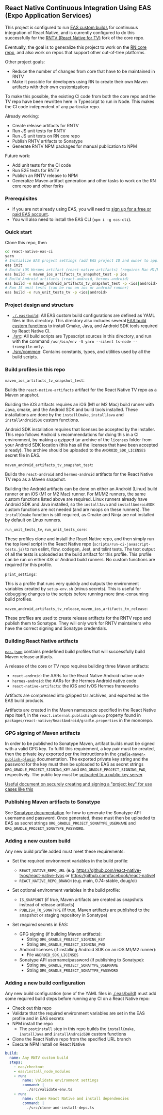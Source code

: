 ## React Native Continuous Integration Using EAS (Expo Application Services)

This project is configured to run [EAS custom builds](https://docs.expo.dev/custom-builds/get-started/) for continuous integration of React Native, and is currently configured to do this successfully for the [RNTV (React Native for TV)](https://github.com/react-native-tvos/react-native-tvos) fork of the core repo.

Eventually, the goal is to generalize this project to work on the [RN core repo](https://github.com/facebook/react-native), and also work on repos that support other out-of-tree platforms.

Other project goals:

- Reduce the number of changes from core that have to be maintained in RNTV
- Make it possible for developers using RN to create their own Maven artifacts with their own customizations

To make this possible, the existing CI code from both the core repo and the TV repo have been rewritten here in Typescript to run in Node. This makes the CI code independent of any particular repo.

Already working:

- Create release artifacts for RNTV
- Run JS unit tests for RNTV
- Run JS unit tests on RN core repo
- Publish RNTV artifacts to Sonatype
- Generate RNTV NPM packages for manual publication to NPM

Future work:

- Add unit tests for the CI code
- Run E2E tests for RNTV
- Publish an RNTV release to NPM
- Generalize Maven artifact generation and other tasks to work on the RN core repo and other forks

### Prerequisites

- If you are not already using EAS, you will need to [sign up for a free or paid EAS account](https://docs.expo.dev/build/setup/#prerequisites).
- You will also need to install the EAS CLI (`npm i -g eas-cli`).

### Quick start

Clone this repo, then

```bash
cd react-native-eas-ci
yarn
# Initialize EAS project settings (add EAS project ID and owner to app.json)
eas init
# Build iOS Hermes artifact (react-native-artifacts) (requires Mac M1/M2 runner)
eas build -e maven_ios_artifacts_tv_snapshot_test -p ios
# Build Android artifacts (react-android, hermes-android)
eas build -e maven_android_artifacts_tv_snapshot_test -p <ios|android>
# Run JS unit tests (can be run on ios or android runner)
eas build -e run_unit_tests_tv -p <ios|android>
```

### Project design and structure

- [`./.eas/build`](./.eas/build): All EAS custom build configurations are defined as YAML files in this directory. This directory also includes several [EAS build custom functions](https://docs.expo.dev/custom-builds/functions/) to install Cmake, Java, and Android SDK tools required by React Native CI.
- [./src](./src): All build scripts are Typescript sources in this directory, and run with the command `/usr/bin/env -S yarn --silent ts-node --transpile-only`.
- [./src/common](./src/common): Contains constants, types, and utilities used by all the build scripts.

### Build profiles in this repo

`maven_ios_artifacts_tv_snapshot_test`:

Builds the `react-native-artifacts` artifact for the React Native TV repo as a Maven snapshot.

Building the iOS artifacts requires an iOS (M1 or M2 Mac) build runner with Java, cmake, and the Android SDK and build tools installed. These installations are done by the `installCmake`, `installJava` and `installAndroidSDK` custom functions.

Android SDK installation requires that licenses be accepted by the installer. This repo follows Android's recommendations for doing this in a CI environment, by making a gzipped tar archive of the `licenses` folder from your Android SDK location (this has all the licenses that have been accepted already). The archive should be uploaded to the `ANDROID_SDK_LICENSES` secret file in EAS.

`maven_android_artifacts_tv_snapshot_test`:

Builds the `react-android` and `hermes-android` artifacts for the React Native TV repo as a Maven snapshot.

Building the Android artifacts can be done on either an Android (Linux) build runner or an iOS (M1 or M2 Mac) runner. For M1/M2 runners, the same custom functions listed above are required. Linux runners already have Android SDK and Java installed, so the `installJava` and `installAndroidSDK` custom functions are not needed (and are noops on these runners). The `installCmake` function is still required, as Cmake and Ninja are not installed by default on Linux runners.

`run_unit_tests_tv`, `run_unit_tests_core`:

These profiles clone and install the React Native repo, and then simply run the top level script in the React Native repo (`scripts/run-ci-javascript-tests.js`) to run eslint, flow, codegen, Jest, and tslint tests. The text output of all the tests is uploaded as the build artifact for this profile. This profile can be run on either iOS or Android build runners. No custom functions are required for this profile.

`print_settings`:

This is a profile that runs very quickly and outputs the environment variables created by `setup-env.sh` (minus secrets). This is useful for debugging changes to the scripts before running more time-consuming build profiles.

`maven_android_artifacts_tv_release`, `maven_ios_artifacts_tv_release`:

These profiles are used to create release artifacts for the RNTV repo and publish them to Sonatype. They will only work for RNTV maintainers who have the correct signing and Sonatype credentials.

### Building React Native artifacts

[`eas.json`](./eas.json) contains predefined build profiles that will successfully build Maven release artifacts.

A release of the core or TV repo requires building three Maven artifacts:

- `react-android`: the AARs for the React Native Android native code
- `hermes-android`: the AARs for the Hermes Android native code
- `react-native-artifacts`: the iOS and tvOS Hermes frameworks

Artifacts are compressed into gzipped tar archives, and exported as the EAS build products.

Artifacts are created in the Maven namespace specified in the React Native repo itself, in the `react.internal.publishingGroup` property found in `packages/react-native/ReactAndroid/gradle.properties` in the monorepo.

### GPG signing of Maven artifacts

In order to be published to Sonatype Maven, artifact builds must be signed with a valid GPG key. To fulfill this requirement, a key pair must be created, then the private key exported per the instructions in the [`gradle-maven-publish-plugin`](https://vanniktech.github.io/gradle-maven-publish-plugin/central/#in-memory-gpg-key) documentation. The exported private key string and the password for the key must then be uploaded to EAS as secret strings `ORG_GRADLE_PROJECT_SIGNING_KEY` and `ORG_GRADLE_PROJECT_SIGNING_PWD`, respectively. The public key must be [uploaded to a public key server](https://central.sonatype.org/publish/requirements/gpg/).

[Useful document on securely creating and signing a "project key" for use cases like this](https://joemiller.me/2019/07/signing-releases-with-a-gpg-project-key/)

### Publishing Maven artifacts to Sonatype

See [Sonatype documentation](https://help.sonatype.com/en/iq-server-user-tokens.html#user-token-from-the-server-ui) for how to generate the Sonatype API username and password. Once generated, these must then be uploaded to EAS as secret strings `ORG_GRADLE_PROJECT_SONATYPE_USERNAME` and `ORG_GRADLE_PROJECT_SONATYPE_PASSWORD`.

### Adding a new custom build

Any new build profile added must meet these requirements:

- Set the required environment variables in the build profile:

  - `REACT_NATIVE_REPO_URL` (e.g. https://github.com/react-native-tvos/react-native-tvos or https://github.com/facebook/react-native)
  - `REACT_NATIVE_REPO_BRANCH` (e.g. main, 0.74-stable, doug/ci)

- Set optional environment variables in the build profile:

  - `IS_SNAPSHOT` (if true, Maven artifacts are created as snapshots instead of release artifacts)
  - `PUBLISH_TO_SONATYPE` (if true, Maven artifacts are published to the snapshot or staging repository in Sonatype)

- Set required secrets in EAS:

  - GPG signing (if building Maven artifacts):
    - String `ORG_GRADLE_PROJECT_SIGNING_KEY`
    - String `ORG_GRADLE_PROJECT_SIGNING_PWD`
  - Android licenses (if installing Android SDK on an iOS M1/M2 runner):
    - File `ANDROID_SDK_LICENSES`
  - Sonatype API username/password (if publishing to Sonatype):
    - String `ORG_GRADLE_PROJECT_SONATYPE_USERNAME`
    - String `ORG_GRADLE_PROJECT_SONATYPE_PASSWORD`

### Adding a new build configuration

Any new build configuration (one of the YAML files in [./.eas/build](./.eas/build)) must add some required build steps before running any CI on a React Native repo:

- Check out this repo
- Validate that the required environment variables are set in the EAS profile and in EAS secrets
- NPM install the repo
  - The `postinstall` step in this repo builds the `installCmake`, `installJava` and `installAndroidSDK` custom functions
- Clone the React Native repo from the specified URL branch
- Execute NPM install on React Native

```yaml
build:
  name: Any RNTV custom build
  steps:
    - eas/checkout
    - eas/install_node_modules
    - run:
        name: Validate environment settings
        command: |
          ./src/validate-env.ts
    - run:
        name: Clone React Native and install dependencies
        command: |
          ./src/clone-and-install-deps.ts
```
